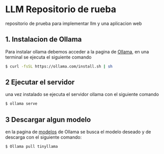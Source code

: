 # LLM Repositorio de rueba
repositorio de prueba para implementar llm y una aplicacion web 

## 1. Instalacion de Ollama 

Para instalar ollama debemos acceder a la pagina de [Ollama](https://ollama.com/download/linux), en una terminal se ejecuta el siguiente comando 
````bash 
$ curl -fsSL https://ollama.com/install.sh | sh 
````

## 2 Ejecutar el servidor 

una vez instalado se ejecuta el servidor ollama con el siguiente comando

````bash
$ ollama serve
````
## 3 Descargar algun modelo 
en la pagina de [modelos](https://ollama.com/library) de Ollama se busca el modelo deseado y de descarga con el siguiente comando:
````bash
$ Ollama pull tinyllama
````
